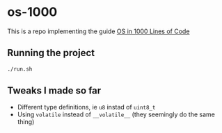 # os-1000

This is a repo implementing the guide [OS in 1000 Lines of Code](https://operating-system-in-1000-lines.vercel.app/en)

## Running the project

```bash
./run.sh
```

## Tweaks I made so far

- Different type definitions, ie `u8` instad of `uint8_t`
- Using `volatile` instead of `__volatile__` (they seemingly do the same thing)
